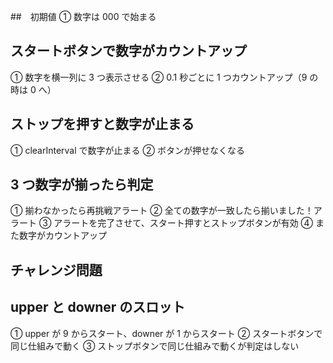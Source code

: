 ##　初期値
① 数字は 000 で始まる

## スタートボタンで数字がカウントアップ

① 数字を横一列に 3 つ表示させる
② 0.1 秒ごとに 1 つカウントアップ（9 の時は 0 へ）

## ストップを押すと数字が止まる

① clearInterval で数字が止まる
② ボタンが押せなくなる

## 3 つ数字が揃ったら判定

① 揃わなかったら再挑戦アラート
② 全ての数字が一致したら揃いました！アラート
③ アラートを完了させて、スタート押すとストップボタンが有効
④ また数字がカウントアップ

## チャレンジ問題

## upper と downer のスロット

① upper が 9 からスタート、downer が 1 からスタート
② スタートボタンで同じ仕組みで動く
③ ストップボタンで同じ仕組みで動くが判定はしない

